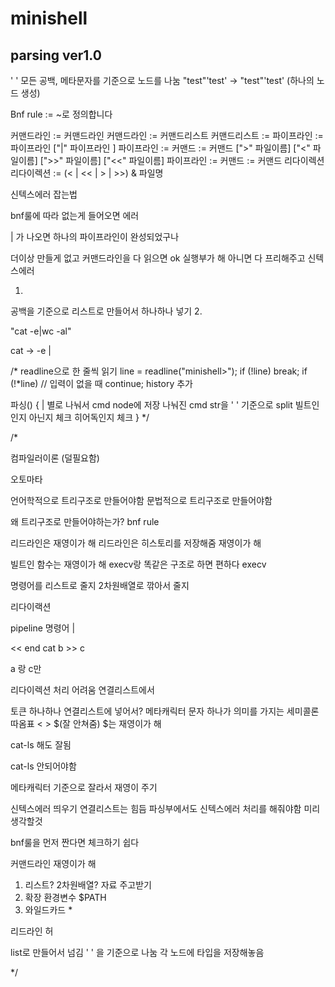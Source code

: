 # minishell

## parsing ver1.0

' ' 모든 공백, 메타문자를 기준으로 노드를 나눔
"test"'test' ->  "test"'test' (하나의 노드 생성)

Bnf rule
:= ~로 정의합니다

커맨드라인 := 커맨드라인
커맨드라인 := 커맨드리스트
커맨드리스트 := 파이프라인 := 파이프라인 ["|" 파이프라인 ]
파이프라인 := 커맨드 := 커맨드 [">" 파일이름] ["<" 파일이름] [">>" 파일이름] ["<<" 파일이름]
파이프라인 := 커맨드 := 커맨드 리다이렉션 
리다이렉션 := (< | << | > | >>) & 파일명

신텍스에러 잡는법 

bnf룰에 따라 없는게 들어오면 에러

| 가 나오면 하나의 파이프라인이 완성되었구나

더이상 만들게 없고 커맨드라인을 다 읽으면 ok
실행부가 해
아니면 다 프리해주고 신텍스에러


1. 
공백을 기준으로 리스트로 만들어서 하나하나 넣기
2. 

"cat -e|wc -al"

cat -> -e | 


/*
readline으로 한 줄씩 읽기
line = readline("minishell>");
if (!line)
    break;
if (!*line) // 입력이 없을 때
    continue;
history 추가

파싱()
{
    | 별로  나눠서 cmd node에 저장
    나눠진 cmd str을 ' ' 기준으로 split
    빌트인인지 아닌지 체크
    히어독인지 체크
}
*/


/*

컴파일러이론 (덜필요함)


오토마타

언어학적으로 트리구조로 만들어야함
문법적으로 트리구조로 만들어야함

왜 트리구조로 만들어야하는가?
bnf rule


리드라인은 재영이가 해
리드라인은 히스토리를 저장해줌 재영이가 해

빌트인 함수는 재영이가 해 execv랑 똑같은 구조로 하면 편하다
execv



명령어를 리스트로 줄지 2차원배열로 깎아서 줄지

리다이랙션


pipeline 
명령어 |



<< end cat <a > b >> c

a 랑 c만

리다이렉션 처리 어려움 연결리스트에서

토큰 하나하나 연결리스트에 넣어서? 
메타캐릭터 문자 하나가 의미를 가지는 세미콜론 따옴표  < > $(잘 안쳐줌)
$는 재영이가 해

cat-ls 해도 잘됨

cat-ls 안되어야함

메타캐릭터 기준으로 잘라서 재영이 주기



신텍스에러 띄우기
연결리스트는 힘듬
파싱부에서도 신텍스에러 처리를 해줘야함
미리 생각할것

bnf룰을 먼저 짠다면 체크하기 쉽다

커맨드라인 재영이가 해



1. 리스트? 2차원배열?  자료 주고받기
2. 확장 환경변수 $PATH 
3. 와일드카드 *



리드라인
허


list로 만들어서 넘김
' ' 을 기준으로 나눔
각 노드에 타입을 저장해놓음


*/